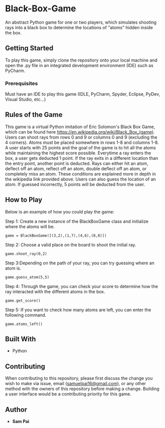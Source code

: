 # Black-Box-Game
An abstract Python game for one or two players, which simulates shooting rays into a black box to determine the locations of "atoms" hidden inside the box.

## Getting Started

To play this game, simply clone the repository onto your local machine and open the .py file in an integrated development environment (IDE) such as PyCharm. 

### Prerequisites

Must have an IDE to play this game (IDLE, PyCharm, Spyder, Eclipse, PyDev, Visual Studio, etc...)

## Rules of the Game
This game is a virtual Python imitation of Eric Solomon's Black Box Game, which can be found here https://en.wikipedia.org/wiki/Black_Box_(game). Users can shoot rays from rows 0 and 9 or columns 0 and 9 (excluding the 4 corners). Atoms must be placed somewhere in rows 1-8 and columns 1-8. A user starts with 25 points and the goal of the game is to hit all the atoms while maintaining the highest score possible. Everytime a ray enters the box, a user gets deducted 1 point. If the ray exits in a different location than the entry point, another point is deducted. Rays can either hit an atom, deflect off an atom, reflect off an atom, double deflect off an atom, or completely miss an atom. These conditions are explained more in depth in the wikipedia link provided above. Users can also guess the location of an atom. If guessed incorrectly, 5 points will be deducted from the user. 

## How to Play
Below is an example of how you could play the game:

Step 1: Create a new instance of the BlackBoxGame class and initialize where the atoms will be.
```
game = BlackBoxGame([(3,2),(1,7),(4,6),(8,8)])
```
Step 2: Choose a valid place on the board to shoot the initial ray.
```
game.shoot_ray(0,2)
```
Step 3:Depending on the path of your ray, you can try guessing where an atom is.
```
game.guess_atom(5,5)
```
Step 4: Through the game, you can check your score to determine how the ray interacted with the different atoms in the box.
```
game.get_score()
```
Step 5: If you want to check how many atoms are left, you can enter the following command.
```
game.atoms_left()
```

## Built With

* Python

## Contributing

When contributing to this repository, please first discuss the change you wish to make via issue, email (samuelpai16@gmail.com), or any other method with the owners of this repository before making a change. Building a user interface would be a contributing priority for this game. 

## Author

* **Sam Pai**

